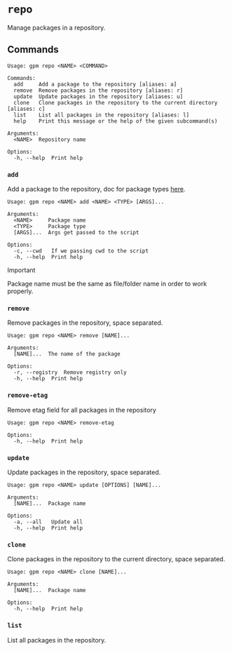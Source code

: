 # `repo`

Manage packages in a repository.

## Commands

```
Usage: gpm repo <NAME> <COMMAND>

Commands:
  add     Add a package to the repository [aliases: a]
  remove  Remove packages in the repository [aliases: r]
  update  Update packages in the repository [aliases: u]
  clone   Clone packages in the repository to the current directory [aliases: c]
  list    List all packages in the repository [aliases: l]
  help    Print this message or the help of the given subcommand(s)

Arguments:
  <NAME>  Repository name

Options:
  -h, --help  Print help
```

### `add`

Add a package to the repository, doc for package types [here](./type.md).

```
Usage: gpm repo <NAME> add <NAME> <TYPE> [ARGS]...

Arguments:
  <NAME>     Package name
  <TYPE>     Package type
  [ARGS]...  Args get passed to the script

Options:
  -c, --cwd   If we passing cwd to the script
  -h, --help  Print help
```

> [!IMPORTANT]
> Package name must be the same as file/folder name in order to work properly.

### `remove`

Remove packages in the repository, space separated.

```
Usage: gpm repo <NAME> remove [NAME]...

Arguments:
  [NAME]...  The name of the package

Options:
  -r, --registry  Remove registry only
  -h, --help  Print help
```

### `remove-etag`

Remove etag field for all packages in the repository

```
Usage: gpm repo <NAME> remove-etag

Options:
  -h, --help  Print help
```

### `update`

Update packages in the repository, space separated.

```
Usage: gpm repo <NAME> update [OPTIONS] [NAME]...

Arguments:
  [NAME]...  Package name

Options:
  -a, --all   Update all
  -h, --help  Print help
```

### `clone`

Clone packages in the repository to the current directory, space separated.

```
Usage: gpm repo <NAME> clone [NAME]...

Arguments:
  [NAME]...  Package name

Options:
  -h, --help  Print help
```

### `list`

List all packages in the repository.
